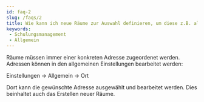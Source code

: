 ```yaml
---
id: faq-2
slug: /faqs/2
title: Wie kann ich neue Räume zur Auswahl definieren, um diese z.B. als Schulungsraum auswählen zu können
keywords:
 - Schulungsmanagement
 - Allgemein
---
```

Räume müssen immer einer konkreten Adresse zugeordenet werden. Adressen können in den allgemeinen Einstellungen bearbeitet werden: 

Einstellungen -> Allgemein -> Ort

Dort kann die gewünschte Adresse ausgewählt und bearbeitet werden. Dies beinhaltet auch das Erstellen neuer Räume. 
